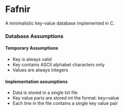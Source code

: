 # Fafnir
A minimalistic key-value database implemented in C.

### Database Assumptions

#### Temporary Assumptions
- Key is always valid
- Key contains ASCII alphabet characters only
- Values are always integers

#### Implementation assumptions
- Data is stored in a single txt file
- Key value paris are stored int the format: key=value
- Each line in the file contains a single key value pair